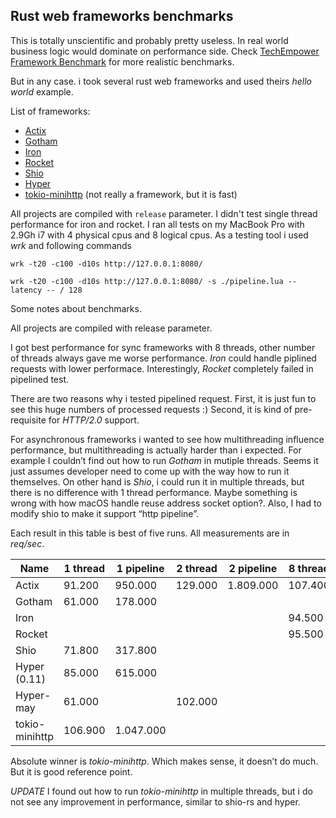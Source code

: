 ## Rust web frameworks benchmarks

This is totally unscientific and probably pretty useless. In real world business
logic would dominate on performance side. Check [TechEmpower Framework Benchmark](https://www.techempower.com/benchmarks/#section=data-r15&hw=ph&test=plaintext) for more realistic benchmarks.
 
But in any case. i took several rust web frameworks and used theirs *hello world* example. 

List of frameworks:

* [Actix](https://github.com/actix/actix-web)
* [Gotham](https://gotham.rs)
* [Iron](http://ironframework.io)
* [Rocket](https://rocket.rs)
* [Shio](https://github.com/mehcode/shio-rs)
* [Hyper](https://hyper.rs)
* [tokio-minihttp](https://github.com/tokio-rs/tokio-minihttp) (not really a framework, but it is fast)

All projects are compiled with `release` parameter. I didn't test single
thread performance for iron and rocket. I ran all tests on my MacBook Pro with 2.9Gh i7 
with 4 physical cpus and 8 logical cpus. As a testing tool i used *wrk* and
following commands

`wrk -t20 -c100 -d10s http://127.0.0.1:8080/`

`wrk -t20 -c100 -d10s http://127.0.0.1:8080/ -s ./pipeline.lua --latency -- / 128`

Some notes about benchmarks. 

All projects are compiled with release parameter.

I got best performance for sync frameworks with 8 threads, other number of 
threads always gave me worse performance. *Iron* could handle piplined 
requests with lower performace. Interestingly, *Rocket* completely failed in pipelined test.

There are two reasons why i tested pipelined request. First, it is just fun to
see this huge numbers of processed requests :) Second, it is kind of 
pre-requisite for *HTTP/2.0* support.

For asynchronous frameworks i wanted to see how multithreading influence 
performance, but multithreading is actually harder than i expected. For example 
I couldn’t find out how to run *Gotham* in mutiple threads. Seems it just assumes 
developer need to come up with the way how to run it themselves. On other hand is *Shio*, 
i could run it in multiple threads, but there is no difference with 1 thread 
performance. Maybe something is wrong with how macOS handle reuse address 
socket option?. Also, I had to modify shio to make it support “http pipeline”.

Each result in this table is best of five runs. All measurements are in *req/sec*.

Name | 1 thread | 1 pipeline | 2 thread | 2 pipeline | 8 thread | 8 pipeline
---- | -------- | ---------- | -------- | ---------- | -------- | ----------
Actix | 91.200 | 950.000 | 129.000 | 1.809.000 | 107.400 | 2.730.000
Gotham | 61.000 | 178.000 |   |   |   |
Iron |   |   |   |   | 94.500 | 78.000
Rocket |   |   |   |   | 95.500 | failed
Shio | 71.800 | 317.800 |   |   |   |   |
Hyper (0.11) | 85.000 | 615.000 | | | | |
Hyper-may | 61.000 | | 102.000 | | | |
tokio-minihttp | 106.900 | 1.047.000 |   |   |   |

Absolute winner is *tokio-minihttp*. Which makes sense, it doesn’t do much. 
But it is good reference point.

*UPDATE* I found out how to run *tokio-minihttp* in multiple threads, but i do not see
any improvement in performance, similar to shio-rs and hyper.
